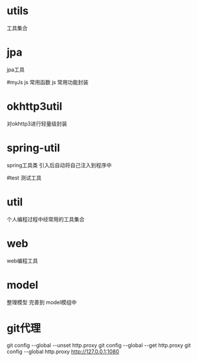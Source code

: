 # utils
工具集合

# jpa
jpa工具

#myJs
js 常用函数
js 常用功能封装

# okhttp3util
对okhttp3进行轻量级封装

# spring-util
spring工具类 引入后自动将自己注入到程序中

#test
测试工具

# util
个人编程过程中经常用的工具集合

# web
web编程工具

# model
整理模型 完善到 model模组中

# git代理
git config --global --unset http.proxy
git config --global --get http.proxy
git config --global http.proxy http://127.0.0.1:1080

